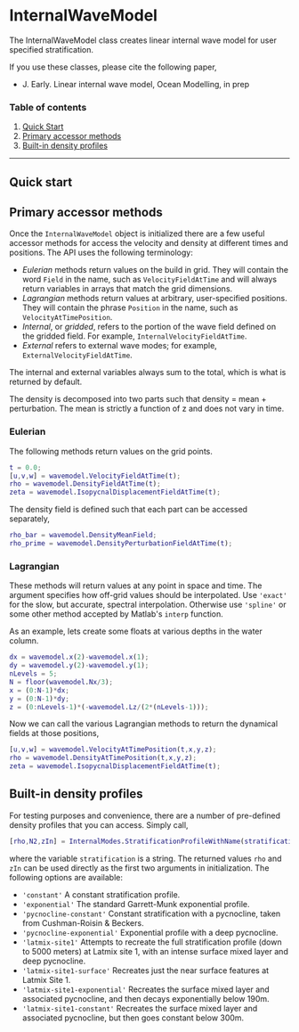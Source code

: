 InternalWaveModel
==============

The InternalWaveModel class creates linear internal wave model for user specified stratification.

If you use these classes, please cite the following paper,
- J. Early. Linear internal wave model, Ocean Modelling, in prep

### Table of contents
1. [Quick Start](#quick-start)
2. [Primary accessor methods](#primary-accessor-methods)
3. [Built-in density profiles](#built-in-density-profiles)

------------------------

Quick start
------------



Primary accessor methods
------------
Once the `InternalWaveModel` object is initialized there are a few useful accessor methods for access the velocity and density at different times and positions. The API uses the following terminology:

- *Eulerian* methods return values on the build in grid. They will contain the word `Field` in the name, such as `VelocityFieldAtTime` and will always return variables in arrays that match the grid dimensions.
- *Lagrangian* methods return values at arbitrary, user-specified positions. They will contain the phrase `Position` in the name, such as `VelocityAtTimePosition`.
- *Internal*, or *gridded*, refers to the portion of the wave field defined on the gridded field. For example,  `InternalVelocityFieldAtTime`.
- *External* refers to external wave modes; for example,  `ExternalVelocityFieldAtTime`.

The internal and external variables always sum to the total, which is what is returned by default.

The density is decomposed into two parts such that density = mean + perturbation. The mean is strictly a function of z and does not vary in time.

### Eulerian

The following methods return values on the grid points.

```matlab
t = 0.0;
[u,v,w] = wavemodel.VelocityFieldAtTime(t);
rho = wavemodel.DensityFieldAtTime(t);
zeta = wavemodel.IsopycnalDisplacementFieldAtTime(t);
```

The density field is defined such that each part can be accessed separately,
```matlab
rho_bar = wavemodel.DensityMeanField;
rho_prime = wavemodel.DensityPerturbationFieldAtTime(t);
```

### Lagrangian

These methods will return values at any point in space and time. The argument specifies how off-grid values should be interpolated. Use `'exact'` for the slow, but accurate, spectral interpolation. Otherwise use `'spline'` or some other method accepted by Matlab's `interp` function.

As an example, lets create some floats at various depths in the water column.
```matlab
dx = wavemodel.x(2)-wavemodel.x(1);
dy = wavemodel.y(2)-wavemodel.y(1);
nLevels = 5;
N = floor(wavemodel.Nx/3);
x = (0:N-1)*dx;
y = (0:N-1)*dy;
z = (0:nLevels-1)*(-wavemodel.Lz/(2*(nLevels-1)));
```
Now we can call the various Lagrangian methods to return the dynamical fields at those positions,

```matlab
[u,v,w] = wavemodel.VelocityAtTimePosition(t,x,y,z);
rho = wavemodel.DensityAtTimePosition(t,x,y,z);
zeta = wavemodel.IsopycnalDisplacementFieldAtTime(t);
```

Built-in density profiles
------------

For testing purposes and convenience, there are a number of pre-defined density profiles that you can access. Simply call,
```matlab
[rho,N2,zIn] = InternalModes.StratificationProfileWithName(stratification)
```
where the variable `stratification` is a string. The returned values `rho` and `zIn` can be used directly as the first two arguments in initialization. The following options are available:
 - `'constant'` A constant stratification profile.
 - `'exponential'` The standard Garrett-Munk exponential profile.
 - `'pycnocline-constant'` Constant stratification with a pycnocline, taken from Cushman-Roisin & Beckers.
 - `'pycnocline-exponential'` Exponential profile with a deep pycnocline.
 - `'latmix-site1'` Attempts to recreate the full stratification profile (down to 5000 meters) at Latmix site 1, with an intense surface mixed layer and deep pycnocline.
 - `'latmix-site1-surface'` Recreates just the near surface features at Latmix Site 1.
 - `'latmix-site1-exponential'` Recreates the surface mixed layer and associated pycnocline, and then decays exponentially below 190m.
  - `'latmix-site1-constant'` Recreates the surface mixed layer and associated pycnocline, but then goes constant below 300m.
  


